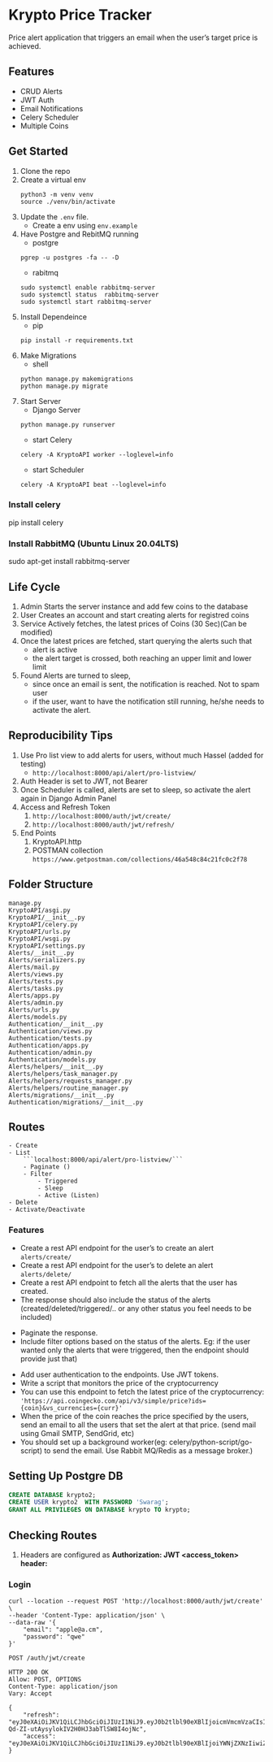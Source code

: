 # Krypto Price Tracker

Price alert application that triggers an email when the user’s target price is achieved.

## Features
- CRUD Alerts
- JWT Auth
- Email Notifications
- Celery Scheduler
- Multiple Coins

## Get Started
1. Clone the repo 
2. Create a virtual env
    ```
    python3 -m venv venv
    source ./venv/bin/activate 
    ```
4. Update the `.env` file.
    - Create a env using `env.example`
5. Have Postgre and RebitMQ running 
    - postgre
    ```
    pgrep -u postgres -fa -- -D
    ```
    - rabitmq
    ```
    sudo systemctl enable rabbitmq-server
    sudo systemctl status  rabbitmq-server
    sudo systemctl start rabbitmq-server
    ```
6. Install Dependeince
    - pip
    ```
    pip install -r requirements.txt
    ```
7. Make Migrations
    - shell
    ```shell
    python manage.py makemigrations
    python manage.py migrate
    ```
8. Start Server
    - Django Server
    ```
    python manage.py runserver
    ```
    - start Celery
    ```
    celery -A KryptoAPI worker --loglevel=info
    ```
    - start Scheduler
    ```
    celery -A KryptoAPI beat --loglevel=info
    ```

### Install celery

pip install celery

### Install RabbitMQ (Ubuntu Linux 20.04LTS)

sudo apt-get install rabbitmq-server

## Life Cycle
1. Admin Starts the server instance and add few coins to the database
2. User Creates an account and start creating alerts for registred coins
3. Service Actively fetches, the latest prices of Coins (30 Sec)(Can be modified)
4. Once the latest prices are fetched, start querying the alerts such that
    - alert is active
    - the alert target is crossed, both reaching an upper limit and lower limit
5. Found Alerts are turned to sleep, 
    - since once an email is sent, the notification is reached. Not to spam user
    - if the user, want to have the notification still running, he/she needs to activate the alert.

## Reproducibility Tips
1. Use Pro list view to add alerts for users, without much Hassel (added for testing) 
    - `http://localhost:8000/api/alert/pro-listview/`
2. Auth Header is set to JWT, not Bearer 
3. Once Scheduler  is called,  alerts are set to sleep, so activate the alert again in Django Admin Panel 
4. Access and Refresh Token 
    1. `http://localhost:8000/auth/jwt/create/`
    2. `http://localhost:8000/auth/jwt/refresh/`
5. End Points
    1. KryptoAPI.http
    2. POSTMAN collection `https://www.getpostman.com/collections/46a548c84c21fc0c2f78`
## Folder Structure
```
manage.py
KryptoAPI/asgi.py
KryptoAPI/__init__.py
KryptoAPI/celery.py
KryptoAPI/urls.py
KryptoAPI/wsgi.py
KryptoAPI/settings.py
Alerts/__init__.py
Alerts/serializers.py
Alerts/mail.py
Alerts/views.py
Alerts/tests.py
Alerts/tasks.py
Alerts/apps.py
Alerts/admin.py
Alerts/urls.py
Alerts/models.py
Authentication/__init__.py
Authentication/views.py
Authentication/tests.py
Authentication/apps.py
Authentication/admin.py
Authentication/models.py
Alerts/helpers/__init__.py
Alerts/helpers/task_manager.py
Alerts/helpers/requests_manager.py
Alerts/helpers/routine_manager.py
Alerts/migrations/__init__.py
Authentication/migrations/__init__.py
```
## Routes
    - Create
    - List  
        ```localhost:8000/api/alert/pro-listview/```
        - Paginate ()
        - Filter
            - Triggered
            - Sleep
            - Active (Listen)
    - Delete
    - Activate/Deactivate


### Features
* Create a rest API endpoint for the user’s to create an alert `alerts/create/`
* Create a rest API endpoint for the user’s to delete an alert `alerts/delete/`
* Create a rest API endpoint to fetch all the alerts that the user has created.
* The response should also include the status of the alerts
(created/deleted/triggered/.. or any other status you feel needs to be included)
- Paginate the response.
- Include filter options based on the status of the alerts. Eg: if the user wanted only
the alerts that were triggered, then the endpoint should provide just that)
* Add user authentication to the endpoints. Use JWT tokens.
* Write a script that monitors the price of the cryptocurrency
* You can use this endpoint to fetch the latest price of the cryptocurrency:
`'https://api.coingecko.com/api/v3/simple/price?ids={coin}&vs_currencies={curr}'`
* When the price of the coin reaches the price specified by the users, send an email to all
the users that set the alert at that price. (send mail using Gmail SMTP, SendGrid, etc)
* You should set up a background worker(eg: celery/python-script/go-script) to send the
email. Use Rabbit MQ/Redis as a message broker.)

## Setting Up Postgre DB
```sql
CREATE DATABASE krypto2;
CREATE USER krypto2  WITH PASSWORD 'Swarag';
GRANT ALL PRIVILEGES ON DATABASE krypto TO krypto;
```

## Checking Routes
1. Headers are configured as
**Authorization: JWT <access_token> header:**



### Login
```shell
curl --location --request POST 'http://localhost:8000/auth/jwt/create' \
--header 'Content-Type: application/json' \
--data-raw '{
    "email": "apple@a.cm",
    "password": "qwe"
}'
```

```
POST /auth/jwt/create

HTTP 200 OK
Allow: POST, OPTIONS
Content-Type: application/json
Vary: Accept

{
    "refresh": "eyJ0eXAiOiJKV1QiLCJhbGciOiJIUzI1NiJ9.eyJ0b2tlbl90eXBlIjoicmVmcmVzaCIsImV4cCI6MTYzMTM3NTMwOCwianRpIjoiMmNmYzg5MjdiZWMxNDEyYWE2Y2Q5OTc4ZTg5N2ZkMzciLCJ1c2VyX2lkIjoyfQ.DK_sTu-Qd-ZI-utAysylokIV2H0HJ3abTlSW8I4ojNc",
    "access": "eyJ0eXAiOiJKV1QiLCJhbGciOiJIUzI1NiJ9.eyJ0b2tlbl90eXBlIjoiYWNjZXNzIiwiZXhwIjoxNjMxMjg5MjA4LCJqdGkiOiI1NDA5OGI0ZTdkNmM0ODgyOTM2MDc1OGNjNDc5YmFiOSIsInVzZXJfaWQiOjJ9.FvBp001LT1ChJlZllZ6u4jkhcc3FXeicr03NmsCY_9E"
}

```

